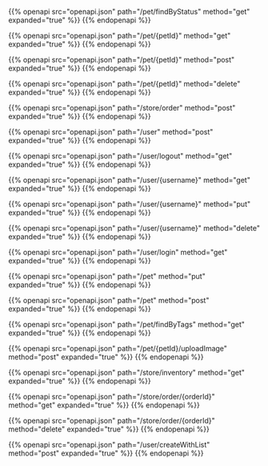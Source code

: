 {{% openapi src="openapi.json" path="/pet/findByStatus" method="get" expanded="true" %}}
{{% endopenapi %}}

{{% openapi src="openapi.json" path="/pet/{petId}" method="get" expanded="true" %}}
{{% endopenapi %}}

{{% openapi src="openapi.json" path="/pet/{petId}" method="post" expanded="true" %}}
{{% endopenapi %}}

{{% openapi src="openapi.json" path="/pet/{petId}" method="delete" expanded="true" %}}
{{% endopenapi %}}

{{% openapi src="openapi.json" path="/store/order" method="post" expanded="true" %}}
{{% endopenapi %}}

{{% openapi src="openapi.json" path="/user" method="post" expanded="true" %}}
{{% endopenapi %}}

{{% openapi src="openapi.json" path="/user/logout" method="get" expanded="true" %}}
{{% endopenapi %}}

{{% openapi src="openapi.json" path="/user/{username}" method="get" expanded="true" %}}
{{% endopenapi %}}

{{% openapi src="openapi.json" path="/user/{username}" method="put" expanded="true" %}}
{{% endopenapi %}}

{{% openapi src="openapi.json" path="/user/{username}" method="delete" expanded="true" %}}
{{% endopenapi %}}

{{% openapi src="openapi.json" path="/user/login" method="get" expanded="true" %}}
{{% endopenapi %}}

{{% openapi src="openapi.json" path="/pet" method="put" expanded="true" %}}
{{% endopenapi %}}

{{% openapi src="openapi.json" path="/pet" method="post" expanded="true" %}}
{{% endopenapi %}}

{{% openapi src="openapi.json" path="/pet/findByTags" method="get" expanded="true" %}}
{{% endopenapi %}}

{{% openapi src="openapi.json" path="/pet/{petId}/uploadImage" method="post" expanded="true" %}}
{{% endopenapi %}}

{{% openapi src="openapi.json" path="/store/inventory" method="get" expanded="true" %}}
{{% endopenapi %}}

{{% openapi src="openapi.json" path="/store/order/{orderId}" method="get" expanded="true" %}}
{{% endopenapi %}}

{{% openapi src="openapi.json" path="/store/order/{orderId}" method="delete" expanded="true" %}}
{{% endopenapi %}}

{{% openapi src="openapi.json" path="/user/createWithList" method="post" expanded="true" %}}
{{% endopenapi %}}

